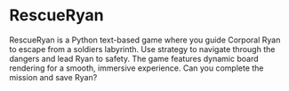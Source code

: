 # RescueRyan
RescueRyan is a Python text-based game where you guide Corporal Ryan to escape from a soldiers labyrinth. Use strategy to navigate through the dangers and lead Ryan to safety. The game features dynamic board rendering for a smooth, immersive experience. Can you complete the mission and save Ryan?

